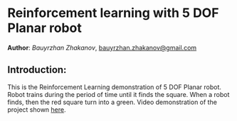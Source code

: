 # Reinforcement learning with 5 DOF Planar robot
**Author**: *Bauyrzhan Zhakanov*, [bauyrzhan.zhakanov@gmail.com](bauyrzhan.zhakanov@gmail.com)

## Introduction: 
This is the Reinforcement Learning demonstration of 5 DOF Planar robot. Robot trains during the period of time until it finds the square.
When a robot finds, then the red square turn into a green. Video demonstration of the project shown [here](https://youtu.be/CVyWIimsVhA).
